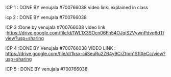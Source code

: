 ICP 1 : DONE BY
venujala
#700766038
video link: explained in class

icp 2 : DONE BY 
venujala
#700766038

ICP 3 :Done by
venujala
#700766038
video link :https://drive.google.com/file/d/1WL1X3SOcn06Fh54OJqiS2VywnPdvq6dT/view?usp=sharing

ICP 4 :DONE BY
Venujala
#700766038
VIDEO LINK : https://drive.google.com/file/d/1ksx-ciiSeuRu2ZB4y9CrZtpm1S1IXeCc/view?usp=sharing

ICP 5 : DONE BY
venujala
#700766038

